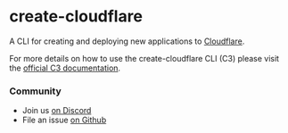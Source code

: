 # create-cloudflare

A CLI for creating and deploying new applications to [Cloudflare](https://developers.cloudflare.com/).

For more details on how to use the create-cloudflare CLI (C3) please visit the [official C3 documentation](https://developers.cloudflare.com/pages/get-started/c3).

### Community

- Join us [on Discord](https://discord.cloudflare.com)
- File an issue [on Github](https://github.com/cloudflare/workers-sdk/issues/new/choose)
